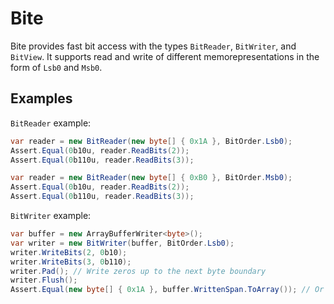 # Bite
Bite provides fast bit access with the types `BitReader`, `BitWriter`, and `BitView`.
It supports read and write of different memorepresentations in the form of `Lsb0` and `Msb0`.

## Examples
`BitReader` example:
```C#
var reader = new BitReader(new byte[] { 0x1A }, BitOrder.Lsb0);
Assert.Equal(0b10u, reader.ReadBits(2));
Assert.Equal(0b110u, reader.ReadBits(3));

var reader = new BitReader(new byte[] { 0xB0 }, BitOrder.Msb0);
Assert.Equal(0b10u, reader.ReadBits(2));
Assert.Equal(0b110u, reader.ReadBits(3));
```

`BitWriter` example:
```C#
var buffer = new ArrayBufferWriter<byte>();
var writer = new BitWriter(buffer, BitOrder.Lsb0);
writer.WriteBits(2, 0b10);
writer.WriteBits(3, 0b110);
writer.Pad(); // Write zeros up to the next byte boundary
writer.Flush();
Assert.Equal(new byte[] { 0x1A }, buffer.WrittenSpan.ToArray()); // Or 0xB0 for BitOrder.Msb0
```
